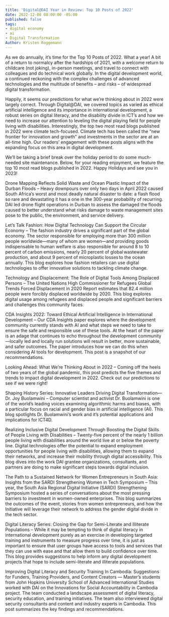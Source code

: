 ```yaml
---
title: 'Digital@DAI Year in Review: Top 10 Posts of 2022'
date: 2022-12-08 08:00:00 -05:00
published: false
tags:
- digital economy
- ai
- Digital Transformation
Author: Kristen Roggemann
---
```


As we do annually, it’s time for the Top 10 Posts of 2022. What a year! A bit of a return to normalcy after the hardships of 2021, with a welcome return to childcare (not joking), in-person meetings, and travel to connect with colleagues and do technical work globally. In the digital development world, a continued reckoning with the complex challenges of advanced technologies and the multitude of benefits – and risks – of widespread digital transformation.  

Happily, it seems our predictions for what we’re thinking about in 2022 were largely correct. Through Digital@DAI, we covered topics as varied as ethical artificial intelligence and its importance in international development, a robust series on digital literacy, and the disability divide in ICT’s and how we need to increase our attention to leveling the digital playing field for people living with disabilities. Interestingly, the top two most read blogs published in 2022 were climate tech-focused. Climate tech has been called the “new frontier for innovation and growth” and investments in the sector are at an all-time high. Our readers’ engagement with these posts aligns with the expanding focus on this area in digital development.  

We’ll be taking a brief break over the holiday period to do some much-needed site maintenance. Below, for your reading enjoyment, we feature the top 10 most read blogs published in 2022. Happy Holidays and see you in 2023! 

 

Drone Mapping Reflects Solid Waste and Ocean Plastic Impact of the Durban Floods – Heavy downpours over only two days in April 2022 caused South Africa’s worst and most deadly natural disaster to date: a flash flood so rare and devastating it has a one in the 300-year probability of recurring. DAI led drone flight operations in Durban to assess the damaged the floods caused to better understand what risks damage to waste management sites pose to the public, the environment, and service delivery.  

Let’s Talk Fashion: How Digital Technology Can Support the Circular Economy – The fashion industry drives a significant part of the global economy. The sector responsible for employing more than 300 million people worldwide—many of whom are women—and providing goods indispensable to human welfare is also responsible for around 8 to 10 percent of carbon emissions, nearly 20 percent of global wastewater production, and about 9 percent of microplastic losses to the ocean annually. This blog explores how fashion retailers can use digital technologies to offer innovative solutions to tackling climate change.   

Technology and Displacement: The Role of Digital Tools Among Displaced Persons – The United Nations High Commissioner for Refugees Global Trends Forced Displacement in 2020 Report estimates that 82.4 million people were forcibly displaced worldwide by 2020. This blog explores digital usage among refugees and displaced people and significant barriers and challenges this community faces.   

CDA Insights 2022: Toward Ethical Artificial Intelligence in International Development – Our CDA Insights paper explores where the development community currently stands with AI and what steps we need to take to ensure the safe and responsible use of these tools. At the heart of the paper is an adage that continues to echo throughout the development community—locally led and locally run solutions will result in better, more sustainable, and safer outcomes. The paper introduces how we can do this when considering AI tools for development. This post is a snapshot of our recommendations.  

 

Looking Ahead: What We’re Thinking About in 2022 – Coming off the heels of two years of the global pandemic, this post predicts the five themes and trends to impact digital development in 2022. Check out our predictions to see if we were right!   

Shaping History Series: Innovative Leaders Driving Digital Transformation—Dr. Joy Buolamwini – Computer scientist and activist Dr. Buolamwini is one of the world’s leading voices examining algorithmic harms and biases, with a particular focus on racial and gender bias in artificial intelligence (AI). This blog spotlights Dr. Buolamwini’s work and it’s potential applications and implications for ICT4D.   

Realizing Inclusive Digital Development Through Boosting the Digital Skills of People Living with Disabilities – Twenty-five percent of the nearly 1 billion people living with disabilities around the world live at or below the poverty line. Digital technologies offer the potential to expand employment opportunities for people living with disabilities, allowing them to expand their networks, and increase their mobility through digital accessibility. This blog dives into the work DAI grantee organizations, consultants, and partners are doing to make significant steps towards digital inclusion.  

The Path to a Sustained Network for Women Entrepreneurs in South Asia: Insights from the SARDI Strengthening Women in Tech Symposium – This year, the South Asia Regional Digital Initiative (SARDI) Strengthening Symposium hosted a series of conversations about the most pressing barriers to investment in women-owned enterprises. This blog summarizes the outcomes of the event, stories from women entrepreneurs, and how the Initiative will leverage their network to address the gender digital divide in the tech sector.  

Digital Literacy Series: Closing the Gap for Semi-Literate and Illiterate Populations – While it may be tempting to think of digital literacy in international development purely as an exercise in developing targeted training and instruments to measure progress over time, it is just as important to ensure that user groups have access to tools and services that they can use with ease and that allow them to build confidence over time. This blog provides suggestions to help inform any digital development projects that hope to include semi-literate and illiterate populations.  

Improving Digital Literacy and Security Training In Cambodia: Suggestions for Funders, Training Providers, and Content Creators — Master’s students from John Hopkins University School of Advanced International Studies worked with DAI on the Innovations for Social Accountability in Cambodia project. The team conducted a landscape assessment of digital literacy, security education, and training initiatives. The team also interviewed digital security consultants and content and industry experts in Cambodia. This post summarizes the key findings and recommendations.  